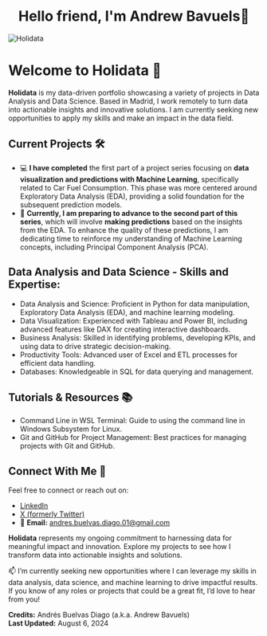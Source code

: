 <div align="center">
<h1 align="center">Hello friend, I'm Andrew Bavuels👋</h1>
</div>

![Holidata](https://github.com/user-attachments/assets/32fe8d55-a720-497c-8aba-3ee94c6482d8)

# Welcome to Holidata 🚀

**Holidata** is my data-driven portfolio showcasing a variety of projects in Data Analysis and Data Science. Based in Madrid, I work remotely to turn data into actionable insights and innovative solutions. I am currently seeking new opportunities to apply my skills and make an impact in the data field.

## Current Projects 🛠️

- 💻 **I have completed** the first part of a project series focusing on **data visualization and predictions with Machine Learning**, specifically related to Car Fuel Consumption. This phase was more centered around Exploratory Data Analysis (EDA), providing a solid foundation for the subsequent prediction models.
- 🔄 **Currently, I am preparing to advance to the second part of this series**, which will involve **making predictions** based on the insights from the EDA. To enhance the quality of these predictions, I am dedicating time to reinforce my understanding of Machine Learning concepts, including Principal Component Analysis (PCA).

## Data Analysis and Data Science - Skills and Expertise:

- Data Analysis and Science: Proficient in Python for data manipulation, Exploratory Data Analysis (EDA), and machine learning modeling.
- Data Visualization: Experienced with Tableau and Power BI, including advanced features like DAX for creating interactive dashboards.
- Business Analysis: Skilled in identifying problems, developing KPIs, and using data to drive strategic decision-making.
- Productivity Tools: Advanced user of Excel and ETL processes for efficient data handling.
- Databases: Knowledgeable in SQL for data querying and management.

## Tutorials & Resources 📚
- Command Line in WSL Terminal: Guide to using the command line in Windows Subsystem for Linux.
- Git and GitHub for Project Management: Best practices for managing projects with Git and GitHub.

## Connect With Me 🤝
Feel free to connect or reach out on:

- [LinkedIn](https://www.linkedin.com/in/andres-buelvas-diago/)
- [X (formerly Twitter)](https://x.com/Andrew_Bavuels)
- 📧 **Email:** [andres.buelvas.diago.01@gmail.com](mailto:andres.buelvas.diago.01@gmail.com)

**Holidata** represents my ongoing commitment to harnessing data for meaningful impact and innovation. Explore my projects to see how I transform data into actionable insights and solutions.

📫 I’m currently seeking new opportunities where I can leverage my skills in data analysis, data science, and machine learning to drive impactful results. If you know of any roles or projects that could be a great fit, I’d love to hear from you!

**Credits:** Andrés Buelvas Diago (a.k.a. Andrew Bavuels)  
**Last Updated:** August 6, 2024


<!--
**AndrewBavuels/AndrewBavuels** is a ✨ _special_ ✨ repository because its `README.md` (this file) appears on your GitHub profile.

Here are some ideas to get you started:

- 🔭 I’m currently working on ...
- 🌱 I’m currently learning ...
- 👯 I’m looking to collaborate on ...
- 🤔 I’m looking for help with ...
- 💬 Ask me about ...
- 📫 How to reach me: ...
- 😄 Pronouns: ...
- ⚡ Fun fact: ...
-->
